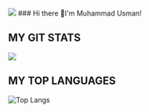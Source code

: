 <img align="centre" src="https://cdn-wordpress-info.futurelearn.com/info/wp-content/uploads/into-codin-606x303.jpg"/>
### Hi there 👋I'm Muhammad Usman!

## MY GIT STATS
<img src="https://github-readme-stats.vercel.app/api?username=usmandevops123&show_icons=true&theme=radical&title_color=8E2DE2&text_color=fff&icon_color=8E2DE2">

## MY TOP LANGUAGES
![Top Langs](https://github-readme-stats.vercel.app/api/top-langs/?username=usmandevops123&theme=radical&title_color=8E2DE2&text_color=fff)
